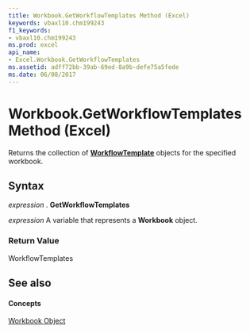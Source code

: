 ```yaml
---
title: Workbook.GetWorkflowTemplates Method (Excel)
keywords: vbaxl10.chm199243
f1_keywords:
- vbaxl10.chm199243
ms.prod: excel
api_name:
- Excel.Workbook.GetWorkflowTemplates
ms.assetid: adff72bb-39ab-69ed-8a9b-defe75a5fede
ms.date: 06/08/2017
---
```



# Workbook.GetWorkflowTemplates Method (Excel)

Returns the collection of  **[WorkflowTemplate](http://msdn.microsoft.com/library/965d0474-dd51-9b0e-b34c-a11f921ff410%28Office.15%29.aspx)** objects for the specified workbook.


## Syntax

 _expression_ . **GetWorkflowTemplates**

 _expression_ A variable that represents a **Workbook** object.


### Return Value

WorkflowTemplates


## See also


#### Concepts


[Workbook Object](Excel.Workbook.md)

